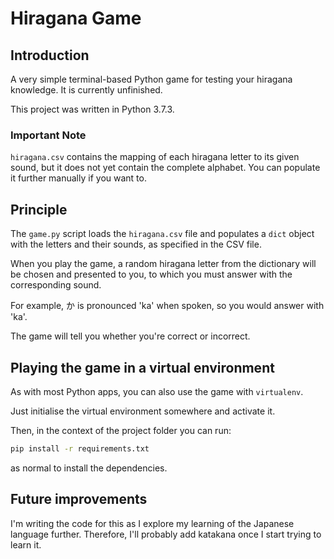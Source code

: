 # Hiragana Game
## Introduction
A very simple terminal-based Python game for testing your hiragana knowledge. It is currently unfinished.

This project was written in Python 3.7.3.

### Important Note
```hiragana.csv``` contains the mapping of each hiragana letter to its given sound, but it does not yet contain the complete alphabet. You can populate it further manually if you want to.

## Principle
The ```game.py``` script loads the ```hiragana.csv``` file and populates a ```dict``` object with the letters and their sounds, as specified in the CSV file.

When you play the game, a random hiragana letter from the dictionary will be chosen and presented to you, to which you must answer with the corresponding sound.

For example, か is pronounced 'ka' when spoken, so you would answer with 'ka'.

The game will tell you whether you're correct or incorrect.

## Playing the game in a virtual environment
As with most Python apps, you can also use the game with ```virtualenv```.

Just initialise the virtual environment somewhere and activate it.

Then, in the context of the project folder you can run:
```bash
pip install -r requirements.txt
```
as normal to install the dependencies.

## Future improvements
I'm writing the code for this as I explore my learning of the Japanese language further. Therefore, I'll probably add katakana once I start trying to learn it.
